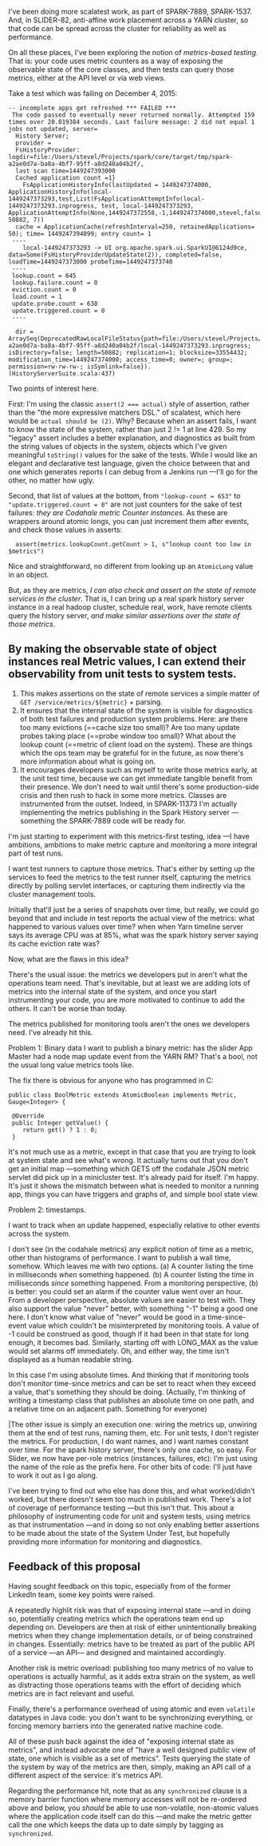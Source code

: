 I've been doing more scalatest work, as part of SPARK-7889, SPARK-1537. And, in SLIDER-82, anti-affine work placement across a YARN cluster, so that code can be spread across the cluster for reliability as well as performance.


On all these places, I've been exploring the notion of _metrics-based testing_. That is: your code uses metric counters as a way of exposing the observable state of the core classes, and then tests can query those metrics, either at the API level or via web views.

Take a test which was failing on December 4, 2015:

```
-- incomplete apps get refreshed *** FAILED ***
 The code passed to eventually never returned normally. Attempted 159 times over 20.019384 seconds. Last failure message: 2 did not equal 1 jobs not updated, server=
  History Server;
  provider =
  FsHistoryProvider: logdir=file:/Users/stevel/Projects/spark/core/target/tmp/spark-a2ae0d7a-ba8a-4bf7-95ff-a8d240a04b2f/,
  last scan time=1449247393000
  Cached application count =1}
 	FsApplicationHistoryInfo(lastUpdated = 1449247374000, ApplicationHistoryInfo(local-1449247373293,test,List(FsApplicationAttemptInfo(local-1449247373293.inprogress, test, local-1449247373293, ApplicationAttemptInfo(None,1449247372558,-1,1449247374000,stevel,false), 50882, 7))
  cache = ApplicationCache(refreshInterval=250, retainedApplications= 50); time= 1449247394099; entry count= 1
 ----
	local-1449247373293 -> UI org.apache.spark.ui.SparkUI@6124d9ce, data=Some(FsHistoryProviderUpdateState(2)), completed=false, loadTime=1449247373000 probeTime=1449247373740
 ----
 lookup.count = 645
 lookup.failure.count = 0
 eviction.count = 0
 load.count = 1
 update.probe.count = 638
 update.triggered.count = 0
 ----
	
  dir = ArraySeq(DeprecatedRawLocalFileStatus{path=file:/Users/stevel/Projects/spark/core/target/tmp/spark-a2ae0d7a-ba8a-4bf7-95ff-a8d240a04b2f/local-1449247373293.inprogress; isDirectory=false; length=50882; replication=1; blocksize=33554432; modification_time=1449247374000; access_time=0; owner=; group=; permission=rw-rw-rw-; isSymlink=false}). (HistoryServerSuite.scala:437)

```

Two points of interest here.

First: I'm using the classic `assert(2 === actual)` style of assertion, rather than the "the more expressive matchers DSL." of scalatest, which here would be `actual should be (2)`. Why? Because when an assert fails, I want to know the state of the system, rather than just 2 != 1 at line 429. So my "legacy" assert includes a better explanation, and diagnostics as built from the string values of objects in the system, objects which I've given meaningful `toString()` values for the sake of the tests. While I would like an elegant and declarative test language, given the choice between that and one which generates reports I can debug from a Jenkins run —I'll go for the other, no matter how ugly.

Second, that list of values at the bottom, from `"lookup-count = 653"` to `"update.triggered.count = 0"` are not just counters for the sake of test failures: _they are Codahale metric Counter instances_. As these are wrappers around atomic longs, you can just increment them after events, and check those values in asserts:
```
  assert(metrics.lookupCount.getCount > 1, s"lookup count too low in $metrics")
```

Nice and straightforward, no different from looking up an `AtomicLong` value in an object.

But, as they are metrics, _I can also check and assert on the state of remote services in the cluster_. That is, I can bring up a real spark history server instance in a real hadoop cluster, schedule real, work, have remote clients query the history server, _and make similar assertions over the state of those metrics_.

## By making the observable state of object instances real Metric values, I can extend their observability from unit tests to system tests. 

1. This makes assertions on the state of remote services a simple matter of `GET /service/metrics/${metric}` + parsing.
1. It ensures that the internal state of the system is visible for diagnostics of both test failures and production system problems. Here: are there too many evictions (==cache size too small)? Are too many update probes taking place (==probe window too small)? What about the lookup count (==metric of client load on the system). These are things which the ops team may be grateful for in the future, as now there's more information about what is going on.
1. It encourages developers such as myself to write those metrics early, at the unit test time, because we can get immediate tangible benefit from their presence. We don't need to wait until there's some production-side crisis and then rush to hack in some more metrics. Classes are instrumented from the outset. Indeed, in SPARK-11373 I'm actually implementing the metrics publishing in the Spark History server —something the SPARK-7889 code will be ready for.

I'm just starting to experiment with this metrics-first testing, idea —I have ambitions, ambitions to make metric capture and monitoring a more integral part of test runs.

I want test runners to capture those metrics. That's either by setting up the services to feed the metrics to the test runner itself, capturing the metrics directly by polling servlet interfaces, or capturing them indirectly via the cluster management tools.

Initially that'll just be a series of snapshots over time, but really, we could go beyond that and include in test reports the actual view of the metrics: what happened to various values over time? when when Yarn timeline server says its average CPU was at 85%, what was the spark history server saying its cache eviction rate was?

Now, what are the flaws in this idea?

There's the usual issue: the metrics we developers put in aren't what the operations team need. That's inevitable, but at least we are adding lots of metrics into the internal state of the system, and once you start instrumenting your code, you are more motivated to continue to add the others. It can't be worse than today.

The metrics published for monitoring tools aren't the ones we developers need. I've already hit this.

Problem 1: Binary data
I want to publish a binary metric: has the slider App Master had a node map update event from the YARN RM? That's a bool, not the usual long value metrics tools like.

The fix there is obvious for anyone who has programmed in C:

```
public class BoolMetric extends AtomicBoolean implements Metric, Gauge<Integer> {

 @Override
 public Integer getValue() {
	return get() ? 1 : 0;
 }
```

It's not much use as a metric, except in that case that you are trying to look at system state and see what's wrong. It actually turns out that you don't get an initial map —something which GETS off the codahale JSON metric servlet did pick up in a minicluster test. It's already paid for itself. I'm happy. It's just it shows the mismatch between what is needed to monitor a running app, things you can have triggers and graphs of, and simple bool state view.

Problem 2: timestamps.

I want to track when an update happened, especially relative to other events across the system.

I don't see (in the codahale metrics) any explicit notion of time as a metric, other than histograms of performance. I want to publish a wall time, somehow. Which leaves me with two options. (a) A counter listing the time in milliseconds *when* something happened. (b) A counter listing the time in milliseconds *since* something happened. From a monitoring perspective, (b) is better: you could set an alarm if the counter value went over an hour. From a developer perspective, absolute values are easier to test with. They also support the value "never" better, with something "-1" being a good one here. I don't know what value of "never" would be good in a time-since-event value which couldn't be misinterpreted by monitoring tools. A value of -1 could be construed as good, though if it had been in that state for long enough, it becomes bad. Similarly, starting off with LONG_MAX as the value would set alarms off immediately. Oh, and either way, the time isn't displayed as a human readable string.

In this case I'm using absolute times. And thinking that if monitoring tools don't monitor time-since metrics and can be set to react when they exceed a value, that's something they should be doing. (Actually, I'm thinking of writing a timestamp class that publishes an absolute time on one path, and a relative time on an adjacent path. Something for everyone)

|The other issue is simply an execution one: wiring the metrics up, unwiring them at the end of test runs, naming them, etc. For unit tests, I don't register the metrics. For production, I do want names, and I want names constant over time. For the spark history server, there's only one cache, so easy. For Slider, we now have per-role metrics (instances, failures, etc): I'm just using the name of the role as the prefix here. For other bits of code: I'll just have to work it out as I go along.


I've been trying to find out who else has done this, and what worked/didn't worked, but there doesn't seem too much in published work. There's a lot of coverage of performance testing —but this isn't that. This about a philosophy of instrumenting code for unit and system tests, using metrics as that instrumentation —and in doing so not only enabling better assertions to be made about the state of the System Under Test, but hopefully providing more information for monitoring and diagnostics.

## Feedback of this proposal

Having sought feedback on this topic, especially from of the former LinkedIn team, some key points were raised.

A repeatedly highlit risk was that of exposing internal state —and in doing so, potentially creating metrics which the operations team end up depending on. Developers are then at risk of either unintentionally breaking metrics when they change implementation details, or of being constrained in changes. Essentially: metrics have to be treated as part of the public API of a service —an API— and designed and maintained accordingly.

Another risk is metric overload: publishing too many metrics of no value to operations
is actually harmful, as it adds extra strain on the system, as well as distracting those operations teams with the effort of deciding which metrics are in fact relevant and useful.

Finally, there's a performance overhead of using atomic and even `volatile` datatypes in Java code: you don't want to be synchronizing everything, or forcing memory barriers into the generated native machine code.

All of these push back against the idea of "exposing internal state as metrics", and instead advocate one of "have a well designed public view of state, one which is visible as a set of metrics". Tests querying the state of the system by way of the metrics are then, simply, making an API call of a different aspect of the service: it's metrics API.

Regarding the performance hit, note that as any `synchronized` clause is a memory barrier function where memory accesses will not be re-ordered above and below, you *should* be able to use non-volatile, non-atomic values where the application code itself can do this —and make the metric getter call the one which keeps the data up to date simply by tagging as `synchronized`. 



